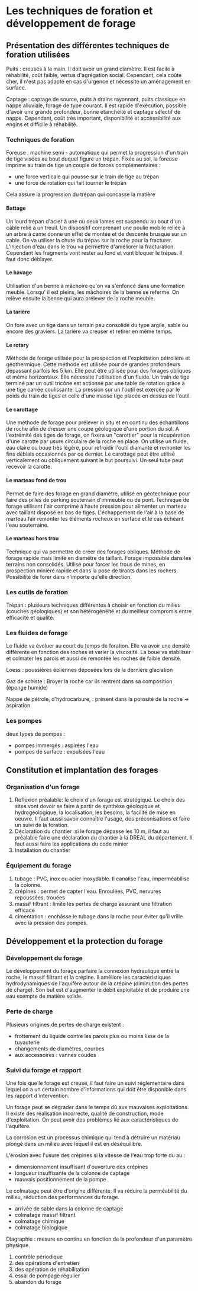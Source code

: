 # Les techniques de foration et développement de forage

## Présentation des différentes techniques de foration utilisées

Puits : creusés à la main. Il doit avoir un grand diamètre. Il est facile à réhabilité, coût faible, vertus d'agrégation social. Cependant, cela coûte cher, il n'est pas adapté en cas d'urgence et nécessite un aménagement en surface.

Captage : captage de source, puits à drains rayonnant, puits classique en nappe alluviale, forage de type courant. Il est rapide d'exécution, possible d'avoir une grande profondeur, bonne étanchéité et captage sélectif de nappe. Cependant, coût très important, disponibilité et accessibilité aux engins et difficile à réhabilité.

### Techniques de foration

Foreuse : machine semi - automatique qui permet la progression d'un train de tige visées au bout duquel figure un trépan. Fixée au sol, la foreuse imprime au train de tige un couple de forces complémentaires :

- une force verticale qui pousse sur le train de tige au trépan
- une force de rotation qui fait tourner le trépan
  
Cela assure la progression du trépan qui concasse la matière

#### Battage 

Un lourd trépan d'acier à une ou deux lames est suspendu au bout d'un câble relié à un treuil. Un dispositif comprenant une poulie mobile reliée à un arbre à came donne un effet de montée et de descente brusque sur un cable. On va utiliser la chute du trépas sur la roche pour la fracturer. L'injection d'eau dans le trou va permettre d'améliorer la fracturation. Cependant les fragments vont rester au fond et vont bloquer le trépas. Il faut donc déblayer. 

#### Le havage

Utilisation d'un benne à mâchoire qu'on va s'enfoncé dans une formation meuble. Lorsqu' il est pleins, les mâchoires de la benne se referme. On relève ensuite la benne qui aura prélever de la roche meuble.  

#### La tarière

On fore avec un tige dans un terrain peu consolidé du type argile, sable ou encore des graviers. La tarière va creuser et retirer en même temps.

#### Le rotary

Méthode de forage utilisée pour la prospection et l'exploitation pétrolière et géothermique. Cette méthode est utilisée pour de grandes profondeurs dépassant parfois les 5 km. Elle peut être utilisée pour des forages obliques et même horizontaux. Elle nécessite l'utilisation d'un fluide. Un train de tige terminé par un outil tricône est actionné par une table de rotation grâce à une tige carrée coulissante. La pression sur un l'outil est exercée par le poids du train de tiges et celle d'une masse tige placée en dessus de l'outil.

#### Le carottage

Une méthode de forage pour prélever in situ et en continu des échantillons de roche afin de dresser une coupe géologique d'une portion du sol. A l'extrémité des tiges de forage, on fixera un "carottier" pour la récupération d'une carotte par usure circulaire de la roche en place. On utilise un fluide, eau claire ou boue très légère, pour refroidir l'outil diamanté et remonter les fins déblais occasionnés par ce dernier. Le carottage peut être utilisé verticalement ou obliquement suivant le but poursuivi. Un seul tube peut recevoir la carotte.

#### Le marteau fond de trou

Permet de faire des forage en grand diamètre, utilisé en géotechnique pour faire des pilles de parking souterrain d'immeuble ou de pont. Technique de forage utilisant l'air comprimé à haute pression pour alimenter un marteau avec taillant disposé en bas de tiges. L'échappement de l'air à la base de marteau fair remonter les éléments rocheux en surface et le cas échéant l'eau souterraine.

#### Le marteau hors trou

Technique qui va permettre de créer des forages obliques. Méthode de forage rapide mais limité en diamètre de taillant. Forage impossible dans les terrains non consolidés. Utilisé pour forcer les trous de mines, en prospection minière rapide et dans la pose de tirants dans les rochers. Possibilité de forer dans n'importe qu'elle direction.

### Les outils de foration

Trépan : plusieurs techniques différentes à choisir en fonction du milieu (couches géologiques) et son hétérogénéité et du meilleur compromis entre efficacité et qualité.

### Les fluides de forage

Le fluide va évoluer au court du temps de foration. Elle va avoir une densité différente en fonction des roches et varier la viscosité. La boue va stabiliser et colmater les parois et aussi de remontée les roches de faible densité.

Loess : poussières éoliennes déposées lors de la dernière glaciation

Gaz de schiste : Broyer la roche car ils rentrent dans sa composition (éponge humide)

Nappe de pétrole, d'hydrocarbure,  : présent dans la porosité de la roche -> aspiration.

### Les pompes

deux types de pompes : 

- pompes immergés : aspirées l'eau
- pompes de surface : expulsées l'eau 

## Constitution et implantation des forages

### Organisation d'un forage

1. Reflexion préalable: le choix d'un forage est stratégique. Le choix des sites vont devoir se faire à partir de synthèse géologique et hydrogéologique, la localisation, les besoins, la facilité de mise en oeuvre. Il faut aussi savoir connaître l'usage, des préconisations et faire un suivi de la foration.
2.  Déclaration du chantier :si le forage dépasse les 10 m, il faut au préalable faire une déclaration du chantier à la DREAL du département. Il faut aussi faire les applications du code minier
3.  Installation du chantier

### Équipement du forage

1. tubage : PVC, inox ou acier inoxydable. Il canalise l'eau, imperméabilise la colonne.
2. crépines : permet de capter l'eau. Enroulées, PVC, nervures repoussées, trouées  
3. massif filtrant : limite les pertes de charge assurant une filtration efficace
4. cimentation : enchâsse le tubage dans la roche pour éviter qu'il vrille avec la pression des pompes. 

## Développement et la protection du forage

### Développement du forage

Le développement du forage parfaire la connexion hydraulique entre la roche, le massif  filtrant et la crépine. Il améliore les caractéristiques hydrodynamiques de l'aquifère autour de la crépine (diminution des pertes de charge). Son but est d'augmenter le débit exploitable et de produire une eau exempte de matière solide.

### Perte de charge

Plusieurs origines de pertes de charge existent :

- frottement du liquide contre les parois plus ou moins lisse de la tuyauterie 
- changements de diamètres, courbes 
- aux accessoires : vannes coudes

### Suivi du forage et rapport

Une fois que le forage est creusé, il faut faire un suivi réglementaire dans lequel on a un certain nombre d'informations qui doit être disponible dans les rapport d'intervention.

Un forage peut se dégrader dans le temps dû aux mauvaises exploitations. Il existe des réalisation incorrecte, qualité de construction, mode d'exploitation. On peut avoir des problèmes lié aux caractéristiques de l'aquifère.

La corrosion est un processus chimique qui tend à détruire un matériau plongé dans un milieu avec lequel il est en déséquilibre.

L'érosion avec l'usure des crépines si la vitesse de l'eau trop forte du au :

- dimensionnement insuffisant d'ouverture des crépines
- longueur insuffisante de la colonne de captage
- mauvais positionnement de la pompe

Le colmatage peut être d'origine différente. Il va réduire la perméabilité du milieu, réduction des performances du forage.

- arrivée de sable dans la colonne de captage
- colmatage massif filtrant
- colmatage chimique
- colmatage biologique

Diagraphie : mesure en continu en fonction de la profondeur d'un paramètre physique.

1. contrôle périodique
2. des opérations d'entretien
3. des opération de réhabilitation
4. essai de pompage régulier
5. abandon du forage

